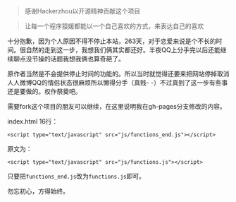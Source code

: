 
> 感谢Hackerzhou以开源精神贡献这个项目


> 让每一个程序猿媛都能以一个自己喜欢的方式，来表达自己的喜欢

十分抱歉，因为个人原因不得不停止本站，263天，对于恋爱来说是个不长的时间。很自然的走到这一步，我想我们俩其实都还好。半夜QQ上分手完以后还能继续聊点没节操的话题我想我俩也算奇葩了。

原作者当然是不会提供停止时间的功能的。所以当时就觉得还要来把网站停掉取消人人微博QQ的情侣状态很麻烦所以懒得分手（真贱- -）不过真到了这一步有些事还是要做的。权作祭奠吧。

需要fork这个项目的朋友可以继续，在这里说明我在gh-pages分支修改的内容。

index.html 16行：

    <script type="text/javascript" src="js/functions_end.js"></script>

原文为：

    <script type="text/javascript" src="js/functions.js"></script>

只要把`functions_end.js`改为`functions.js`即可。

勿忘初心，方得始终。
